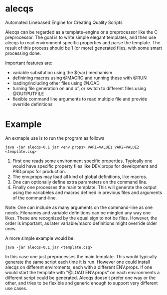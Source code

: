 # alecqs
Automated Linebased Engine for Creating Quality Scripts

Alecqs can be regarded as a template-engine or a preprocessor like the C preprocessor. 
The goal is to write simple elegant templates, and then use alecqs to read environment specific properties and parse the template.
The result of this process should be 1 (or more) generated files, with some smart processing done.

Important features are:
* variable subsitution using the ${var} mechanism
* definining macros using @MACRO and running these with @RUN
* loading/including other files using @LOAD
* turning file generation on and of, or switch to different files using @OUTPUTFILE
* flexible command line arguments to read multiple file and provide override definitions

# Example
An exmaple use is to run the program as follows
```
java -jar alecqs-0.1.jar <env.props> VAR1=VALUE1 VAR2=VALUE2 <template.csq>
```
1. First one reads some environment specific properties. Typically one would have specific property files like DEV.props for development and PRD.props for production.
2. The env.props may load all kind of global definitions, like macros.
3. One can optionally define extra parameters on the command line. 
4. Finally one processes the main template. This will generate the output using the variabeles and macros defined in previous files and arguments of the command-line.

Note: One can include as many arguments on the command-line as one needs. Filenames and variable definitions can be mingled any way one likes. These are recognized by the equal sign to not be files. However, the order is important, as later variable/macro definitions might override older ones. 

A more simple example would be:
```
java -jar alecqs-0.1.jar <template.csq>
```
In this case one just preprocesses the main template. This would typically generate the same script each time it is run. However one could install alecqs on different enviroments, each with a different ENV.props. If one would start the template with "@LOAD ENV.props" on each environments a different script could be generated. Alecqs doesn't prefer one way or the other, and tries to be flexible and generic enough to support very different use cases.


